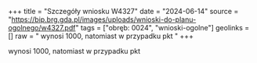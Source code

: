 +++
title = "Szczegóły wniosku W4327"
date = "2024-06-14"
source = "https://bip.brg.gda.pl/images/uploads/wnioski-do-planu-ogolnego/w4327.pdf"
tags = ["obręb: 0024", "wnioski-ogolne"]
geolinks = []
raw = " wynosi 1000, natomiast w przypadku pkt "
+++

 wynosi 1000, natomiast w przypadku pkt 


